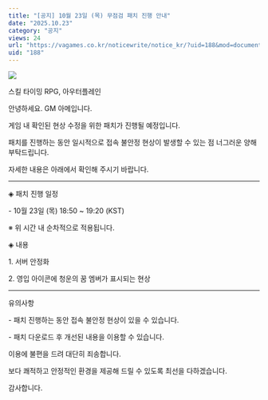 ```yaml
---
title: "[공지] 10월 23일 (목) 무점검 패치 진행 안내"
date: "2025.10.23"
category: "공지"
views: 24
url: "https://vagames.co.kr/noticewrite/notice_kr/?uid=188&mod=document"
uid: "188"
---
```


![](/images/news/live/kr/188-f76bce62.png)  

  

스킬 타이밍 RPG, 아우터플레인

안녕하세요. GM 아메입니다.

  

게임 내 확인된 현상 수정을 위한 패치가 진행될 예정입니다.

패치를 진행하는 동안 일시적으로 접속 불안정 현상이 발생할 수 있는 점 너그러운 양해 부탁드립니다.

자세한 내용은 아래에서 확인해 주시기 바랍니다.

  

* * *

  

◈ 패치 진행 일정 

\- 10월 23일 (목) 18:50 ~ 19:20 (KST)

※ 위 시간 내 순차적으로 적용됩니다.

  

◈ 내용 

1\. 서버 안정화

2\. 영입 아이콘에 청운의 꿈 엠버가 표시되는 현상

  

* * *

  

유의사항

\- 패치 진행하는 동안 접속 불안정 현상이 있을 수 있습니다.

\- 패치 다운로드 후 개선된 내용을 이용할 수 있습니다.

이용에 불편을 드려 대단히 죄송합니다.

보다 쾌적하고 안정적인 환경을 제공해 드릴 수 있도록 최선을 다하겠습니다.

감사합니다.